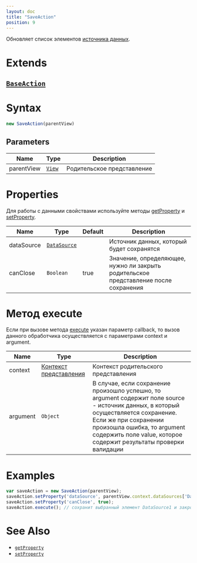 ```yaml
---
layout: doc
title: "SaveAction"
position: 9
---
```


Обновляет список элементов [источника данных](../../DataSources).

# Extends

## [`BaseAction`](../BaseAction/)

# Syntax

```js
new SaveAction(parentView)
```

## Parameters

|Name|Type|Description|
|----|----------|---------|
|parentView|[`View`](../../Elements/View/)| Родительское представление |

# Properties

Для работы с данными свойствами используйте методы [getProperty](../BaseAction/BaseAction.getProperty/) и [setProperty](../BaseAction/BaseAction.setProperty/).

|Name|Type|Default|Description|
|----|----|----|-----------|
|dataSource|[`DataSource`](../../DataSources/)| |Источник данных, который будет сохранятся|
|canClose|`Boolean`|true|Значение, определяющее, нужно ли закрыть родительское представление после сохранения|

# Метод execute

Если при вызове метода [execute](../BaseAction/BaseAction.execute/) указан параметр callback, то вызов данного обработчика осуществляется с параметрами context и argument. 

|Name|Type|Description|
|----|----|-----------|
|context|[Контекст представления](../../Context/)|Контекст родительского представления|
|argument|`Object`|В случае, если сохранение произошло успешно, то argument содержит поле source - источник данных, в который осуществляется сохранение. Если же при сохранении произошла ошибка, то argument содержить поле value, которое содержит результаты проверки валидации|

# Examples

```js
var saveAction = new SaveAction(parentView);
saveAction.setProperty('dataSource', parentView.context.dataSources['DataSource1']);
saveAction.setProperty('canClose', true);
saveAction.execute(); // сохранит выбранный элемент DataSource1 и закроет parentView
```

# See Also

* [`getProperty`](../BaseAction/BaseAction.getProperty/)
* [`setProperty`](../BaseAction/BaseAction.setProperty/)